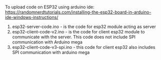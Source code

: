 To upload code on ESP32 using arduino ide: https://randomnerdtutorials.com/installing-the-esp32-board-in-arduino-ide-windows-instructions/

1. esp32-server-code.ino - is the code for esp32 module acting as server
2. esp32-client-code-v2.ino - is the code for client esp32 module to communicate with the server. This code does not include SPI communication with Arduino mega
3. esp32-client-code-v3-spi.ino - this code for client esp32 also includes SPI communication with arduino mega
